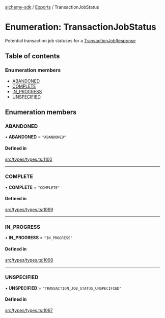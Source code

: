 [alchemy-sdk](../README.md) / [Exports](../modules.md) / TransactionJobStatus

# Enumeration: TransactionJobStatus

Potential transaction job statuses for a [TransactionJobResponse](../interfaces/TransactionJobResponse.md)

## Table of contents

### Enumeration members

- [ABANDONED](TransactionJobStatus.md#abandoned)
- [COMPLETE](TransactionJobStatus.md#complete)
- [IN\_PROGRESS](TransactionJobStatus.md#in_progress)
- [UNSPECIFIED](TransactionJobStatus.md#unspecified)

## Enumeration members

### ABANDONED

• **ABANDONED** = `"ABANDONED"`

#### Defined in

[src/types/types.ts:1100](https://github.com/alchemyplatform/alchemy-sdk-js/blob/53be393/src/types/types.ts#L1100)

___

### COMPLETE

• **COMPLETE** = `"COMPLETE"`

#### Defined in

[src/types/types.ts:1099](https://github.com/alchemyplatform/alchemy-sdk-js/blob/53be393/src/types/types.ts#L1099)

___

### IN\_PROGRESS

• **IN\_PROGRESS** = `"IN_PROGRESS"`

#### Defined in

[src/types/types.ts:1098](https://github.com/alchemyplatform/alchemy-sdk-js/blob/53be393/src/types/types.ts#L1098)

___

### UNSPECIFIED

• **UNSPECIFIED** = `"TRANSACTION_JOB_STATUS_UNSPECIFIED"`

#### Defined in

[src/types/types.ts:1097](https://github.com/alchemyplatform/alchemy-sdk-js/blob/53be393/src/types/types.ts#L1097)
